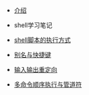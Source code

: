 <!-- docs/_sidebar.md -->
- [介绍](计算机编程/go/README.md)


- shell学习笔记
 -   [shell脚本的执行方式](计算机编程/shell/shell入门/1shell脚本的执行方式.md)
 -   [别名与快捷键](计算机编程/shell/shell入门/2Bash的基本功能--别名与快捷键.md)
 -  [输入输出重定向](计算机编程/shell/shell入门/3输入输出重定向.md)
 -  [多命令顺序执行与管道符](计算机编程/shell/shell入门/4多命令顺序执行与管道符.md)


